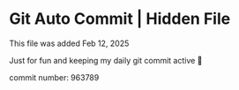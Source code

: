 # Git Auto Commit | Hidden File

This file was added Feb 12, 2025

Just for fun and keeping my daily git commit active 🤪

commit number: 963789
